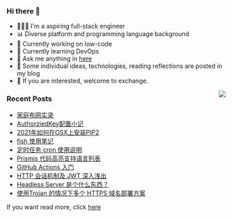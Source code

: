### Hi there 👋

<!--
**A-GG/A-GG** is a ✨ _special_ ✨ repository because its `README.md` (this file) appears on your GitHub profile.

Here are some ideas to get you started:

-->
- 👨🏻‍💻 I'm a aspiring full-stack engineer
- 📊 Diverse platform and programming language background
- 🦾 Currently working on low-code
- 🚧 Currently learning DevOps
- 💬 Ask me anything in [here](https://github.com/A-GG/A-GG/issues) 
- 📖 Some individual ideas, technologies, reading reflections are posted in my blog
- 🍻 If you are interested, welcome to exchange.


<img align="right" src="https://github-readme-stats.vercel.app/api?username=A-GG&show_icons=true&icon_color=0366d6&text_color=24292e&bg_color=ffffff&hide_title=true" />


### Recent Posts

[comment]:<article-list>
- [家庭布网实录](https://agg.me/家庭布网实录/)
- [AuthorziedKey配置小记](https://agg.me/AuthorziedKey配置小记/)
- [2021年如何在OSX上安装PIP2](https://agg.me/2021年如何在OSX上安装PIP2/)
- [fish 使用笔记](https://agg.me/Fish使用笔记/)
- [定时任务 cron 使用说明](https://agg.me/定时任务CRON使用说明/)
- [Prismjs 代码高亮支持语言列表](https://agg.me/Prismjs-Highlight-Supported-Language-List/)
- [GitHub Actions 入门](https://agg.me/GithubActions入门/)
- [HTTP 会话机制及 JWT 深入浅出](https://agg.me/HTTP会话机制及JWT原理浅析/)
- [Headless Server 是个什么东西？](https://agg.me/Headless-Server-是什么意思？/)
- [使用Trojan 的情况下多个 HTTPS 域名部署方案](https://agg.me/trojan-https-多域名部署方案/)

[comment]:<article-list>


If you want read more, click [here](https://agg.me)
